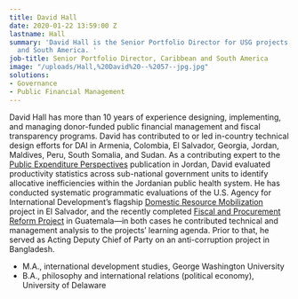 ```yaml
---
title: David Hall
date: 2020-01-22 13:59:00 Z
lastname: Hall
summary: 'David Hall is the Senior Portfolio Director for USG projects in the Caribbean
  and South America. '
job-title: Senior Portfolio Director, Caribbean and South America
image: "/uploads/Hall,%20David%20--%2057--jpg.jpg"
solutions:
- Governance
- Public Financial Management
---
```


David Hall has more than 10 years of experience designing, implementing, and managing donor-funded public financial management and fiscal transparency programs. David has contributed to or led in-country technical design efforts for DAI in Armenia, Colombia, El Salvador, Georgia, Jordan, Maldives, Peru, South Somalia, and Sudan. As a contributing expert to the [Public Expenditure Perspectives](https://assetify-dai.com/news/PEP-Pages.pdf) publication in Jordan, David evaluated productivity statistics across sub-national government units to identify allocative inefficiencies within the Jordanian public health system. He has conducted systematic programmatic evaluations of the U.S. Agency for International Development’s flagship [Domestic Resource Mobilization](https://www.dai.com/our-work/projects/el-salvador-domestic-resource-mobilization-program) project in El Salvador, and the recently completed [Fiscal and Procurement Reform Project](https://www.dai.com/our-work/projects/guatemala-fiscal-and-procurement-reform-project-fprp) in Guatemala—in both cases he contributed technical and management analysis to the projects’ learning agenda. Prior to that, he served as Acting Deputy Chief of Party on an anti-corruption project in Bangladesh. 

* M.A., international development studies, George Washington University
* B.A., philosophy and international relations (political economy), University of Delaware